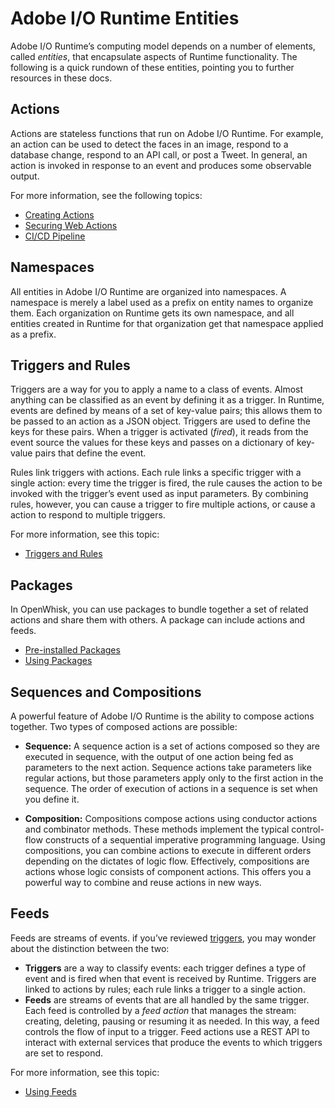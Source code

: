 # Adobe I/O Runtime Entities

Adobe I/O Runtime&rsquo;s computing model depends on a number of elements, called _entities_, that encapsulate aspects of Runtime functionality. The following is a quick rundown of these entities, pointing you to further resources in these docs.

## Actions

Actions are stateless functions that run on Adobe I/O Runtime. For example, an action can be used to detect the faces in an image, respond to a database change, respond to an API call, or post a Tweet. In general, an action is invoked in response to an event and produces some observable output.

For more information, see the following topics:

- [Creating Actions](../using/creating_actions.md)
- [Securing Web Actions](../using/securing_web_actions.md)
- [CI/CD Pipeline](../using/ci-cd_pipeline.md)

## Namespaces

All entities in Adobe I/O Runtime are organized into namespaces. A namespace is merely a label used as a prefix on entity names to organize them. Each organization on Runtime gets its own namespace, and all entities created in Runtime for that organization get that namespace applied as a prefix. 

## Triggers and Rules

Triggers are a way for you to apply a name to a class of events. Almost anything can be classified as an event by defining it as a trigger. In Runtime, events are defined by means of a set of key-value pairs; this allows them to be passed to an action as a JSON object. Triggers are used to define the keys for these pairs. When a trigger is activated (_fired_), it reads from the event source the values for these keys and passes on a dictionary of key-value pairs that define the event.

Rules link triggers with actions. Each rule links a specific trigger with a single action: every time the trigger is fired, the rule causes the action to be invoked with the trigger&rsquo;s event used as input parameters. By combining rules, however, you can cause a trigger to fire multiple actions, or cause a action to respond to multiple triggers.

For more information, see this topic:

- [Triggers and Rules](../reference/triggersrules.md)

## Packages

In OpenWhisk, you can use packages to bundle together a set of related actions and share them with others. A package can include actions and feeds.

- [Pre-installed Packages](../reference/prepackages.md)
- [Using Packages](../using/using_packages.md)

## Sequences and Compositions

A powerful feature of Adobe I/O Runtime is the ability to compose actions together. Two types of composed actions are possible:

- **Sequence:** A sequence action is a set of actions composed so they are executed in sequence, with the output of one action being fed as parameters to the next action. Sequence actions take parameters like regular actions, but those parameters apply only to the first action in the sequence. The order of execution of actions in a sequence is set when you define it.

- **Composition:** Compositions compose actions using conductor actions and combinator methods. These methods implement the typical control-flow constructs of a sequential imperative programming language. Using compositions, you can combine actions to execute in different orders depending on the dictates of logic flow. Effectively, compositions are actions whose logic consists of component actions. This offers you a powerful way to combine and reuse actions in new ways.

## Feeds

Feeds are streams of events. if you&rsquo;ve reviewed [triggers](../reference/triggersrules.md 'Using Triggers and Rules'), you may wonder about the distinction between the two:

* **Triggers** are a way to classify events: each trigger defines a type of event and is fired when that event is received by Runtime. Triggers are linked to actions by rules; each rule links a trigger to a single action.
* **Feeds** are streams of events that are all handled by the same trigger. Each feed is controlled by a _feed action_ that manages the stream: creating, deleting, pausing or resuming it as needed. In this way, a feed controls the flow of input to a trigger. Feed actions use a REST API to interact with external services that produce the events to which triggers are set to respond.

For more information, see this topic: 

- [Using Feeds](../reference/feeds.md)